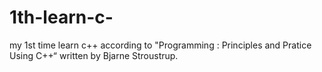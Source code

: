 # 1th-learn-c-
my 1st time learn c++ according to "Programming : Principles and Pratice Using C++“ written by Bjarne Stroustrup.
